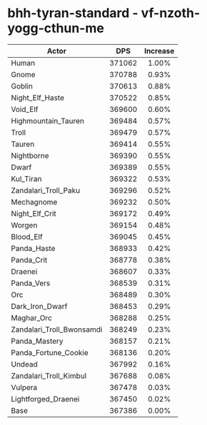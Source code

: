 # bhh-tyran-standard - vf-nzoth-yogg-cthun-me
| Actor | DPS | Increase |
|---|:---:|:---:|
|Human|371062|1.00%|
|Gnome|370788|0.93%|
|Goblin|370613|0.88%|
|Night_Elf_Haste|370522|0.85%|
|Void_Elf|369600|0.60%|
|Highmountain_Tauren|369484|0.57%|
|Troll|369479|0.57%|
|Tauren|369414|0.55%|
|Nightborne|369390|0.55%|
|Dwarf|369389|0.55%|
|Kul_Tiran|369322|0.53%|
|Zandalari_Troll_Paku|369296|0.52%|
|Mechagnome|369232|0.50%|
|Night_Elf_Crit|369172|0.49%|
|Worgen|369154|0.48%|
|Blood_Elf|369045|0.45%|
|Panda_Haste|368933|0.42%|
|Panda_Crit|368778|0.38%|
|Draenei|368607|0.33%|
|Panda_Vers|368539|0.31%|
|Orc|368489|0.30%|
|Dark_Iron_Dwarf|368453|0.29%|
|Maghar_Orc|368288|0.25%|
|Zandalari_Troll_Bwonsamdi|368249|0.23%|
|Panda_Mastery|368157|0.21%|
|Panda_Fortune_Cookie|368136|0.20%|
|Undead|367992|0.16%|
|Zandalari_Troll_Kimbul|367688|0.08%|
|Vulpera|367478|0.03%|
|Lightforged_Draenei|367450|0.02%|
|Base|367386|0.00%|
